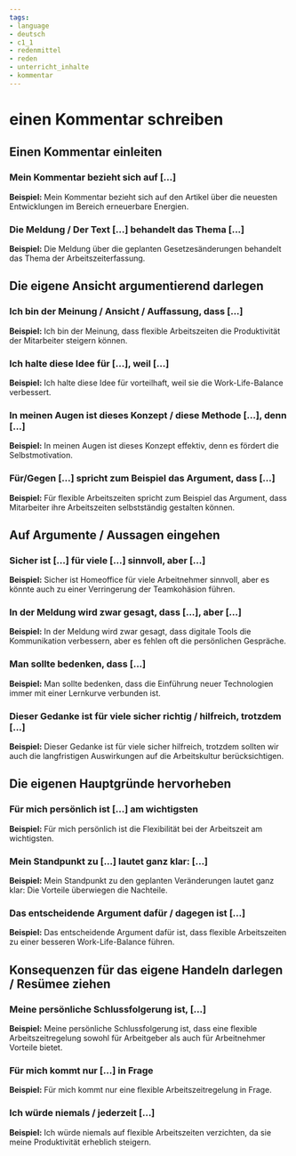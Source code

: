 ```yaml
---
tags:
- language
- deutsch
- c1_1
- redenmittel
- reden
- unterricht_inhalte
- kommentar
---
```



# einen Kommentar schreiben

## Einen Kommentar einleiten

### Mein Kommentar bezieht sich auf [...]

__Beispiel:__ Mein Kommentar bezieht sich auf den Artikel über die neuesten Entwicklungen im Bereich erneuerbare Energien.

### Die Meldung / Der Text [...] behandelt das Thema [...]

__Beispiel:__ Die Meldung über die geplanten Gesetzesänderungen behandelt das Thema der Arbeitszeiterfassung.

## Die eigene Ansicht argumentierend darlegen

### Ich bin der Meinung / Ansicht / Auffassung, dass [...]

__Beispiel:__ Ich bin der Meinung, dass flexible Arbeitszeiten die Produktivität der Mitarbeiter steigern können.

### Ich halte diese Idee für [...], weil [...]

__Beispiel:__ Ich halte diese Idee für vorteilhaft, weil sie die Work-Life-Balance verbessert.

### In meinen Augen ist dieses Konzept / diese Methode [...], denn [...]

__Beispiel:__ In meinen Augen ist dieses Konzept effektiv, denn es fördert die Selbstmotivation.

### Für/Gegen [...] spricht zum Beispiel das Argument, dass [...]

__Beispiel:__ Für flexible Arbeitszeiten spricht zum Beispiel das Argument, dass Mitarbeiter ihre Arbeitszeiten selbstständig gestalten können.

## Auf Argumente / Aussagen eingehen

### Sicher ist [...] für viele [...] sinnvoll, aber [...]

__Beispiel:__ Sicher ist Homeoffice für viele Arbeitnehmer sinnvoll, aber es könnte auch zu einer Verringerung der Teamkohäsion führen.

### In der Meldung wird zwar gesagt, dass [...], aber [...]

__Beispiel:__ In der Meldung wird zwar gesagt, dass digitale Tools die Kommunikation verbessern, aber es fehlen oft die persönlichen Gespräche.

### Man sollte bedenken, dass [...]

__Beispiel:__ Man sollte bedenken, dass die Einführung neuer Technologien immer mit einer Lernkurve verbunden ist.

### Dieser Gedanke ist für viele sicher richtig / hilfreich, trotzdem [...]

__Beispiel:__ Dieser Gedanke ist für viele sicher hilfreich, trotzdem sollten wir auch die langfristigen Auswirkungen auf die Arbeitskultur berücksichtigen.

## Die eigenen Hauptgründe hervorheben

### Für mich persönlich ist [...] am wichtigsten

__Beispiel:__ Für mich persönlich ist die Flexibilität bei der Arbeitszeit am wichtigsten.

### Mein Standpunkt zu [...] lautet ganz klar: [...]

__Beispiel:__ Mein Standpunkt zu den geplanten Veränderungen lautet ganz klar: Die Vorteile überwiegen die Nachteile.

### Das entscheidende Argument dafür / dagegen ist [...]

__Beispiel:__ Das entscheidende Argument dafür ist, dass flexible Arbeitszeiten zu einer besseren Work-Life-Balance führen.

## Konsequenzen für das eigene Handeln darlegen / Resümee ziehen

### Meine persönliche Schlussfolgerung ist, [...]

__Beispiel:__ Meine persönliche Schlussfolgerung ist, dass eine flexible Arbeitszeitregelung sowohl für Arbeitgeber als auch für Arbeitnehmer Vorteile bietet.

### Für mich kommt nur [...] in Frage

__Beispiel:__ Für mich kommt nur eine flexible Arbeitszeitregelung in Frage.

### Ich würde niemals / jederzeit [...]

__Beispiel:__ Ich würde niemals auf flexible Arbeitszeiten verzichten, da sie meine Produktivität erheblich steigern.
